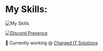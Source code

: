 

# My Skills: 
![My Skills](https://skillicons.dev/icons?i=photoshop,html,cloudflare,docker,grafana,nginx,vscode,wordpress,pr)

[![Discord Presence](https://lanyard.cnrad.dev/api/176274676610367488)](https://discord.com/users/176274676610367488)

🔗 Currently working @ [Charged IT Solutions](https://charged.host) 
